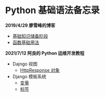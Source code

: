 # Python 基础语法备忘录

__2019/4/29 廖雪峰的博客__
* [基础知识储备阶段](https://github.com/lcePolarBear/Python_Basic_Grammar_Notes/blob/master/收集于廖雪峰博客/基础知识储备阶段.md)
* [函数基础用法](https://github.com/lcePolarBear/Python_Basic_Grammar_Notes/blob/master/收集于廖雪峰博客/函数基础用法.md)

__2021/7/12 阿良的 Python 运维开发教程__
- Dajngo 视图
    - [HttpResponse 对象](https://github.com/lcePolarBear/Python_Basic_Grammar_Notes/blob/master/Django%20%E8%A7%86%E5%9B%BE/HttpResponse%20%E5%AF%B9%E8%B1%A1.md)
- Django 模板系统
    - [变量]()
    - [标签]()